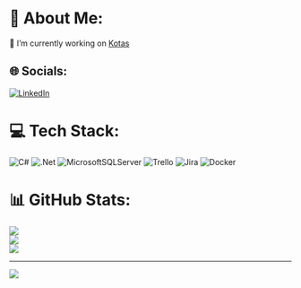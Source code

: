 # 💫 About Me:
🚩 I’m currently working on [Kotas](https://kotas.com.br/)


## 🌐 Socials:
[![LinkedIn](https://img.shields.io/badge/LinkedIn-%230077B5.svg?logo=linkedin&logoColor=white)](https:/www.linkedin.com/in/sauloalmeidadev/) 

# 💻 Tech Stack:
![C#](https://img.shields.io/badge/c%23-%23239120.svg?style=for-the-badge&logo=c-sharp&logoColor=white) ![.Net](https://img.shields.io/badge/.NET-5C2D91?style=for-the-badge&logo=.net&logoColor=white) ![MicrosoftSQLServer](https://img.shields.io/badge/Microsoft%20SQL%20Sever-CC2927?style=for-the-badge&logo=microsoft%20sql%20server&logoColor=white) ![Trello](https://img.shields.io/badge/Trello-%23026AA7.svg?style=for-the-badge&logo=Trello&logoColor=white) ![Jira](https://img.shields.io/badge/jira-%230A0FFF.svg?style=for-the-badge&logo=jira&logoColor=white) ![Docker](https://img.shields.io/badge/docker-%230db7ed.svg?style=for-the-badge&logo=docker&logoColor=white)
# 📊 GitHub Stats:
![](https://github-readme-stats.vercel.app/api?username=sauloalmeida&theme=vue-dark&hide_border=true&include_all_commits=true&count_private=true)<br/>
![](https://github-readme-streak-stats.herokuapp.com/?user=sauloalmeida&theme=vue-dark&hide_border=true)<br/>
![](https://github-readme-stats.vercel.app/api/top-langs/?username=sauloalmeida&theme=vue-dark&hide_border=true&include_all_commits=true&count_private=true&layout=compact)

---
[![](https://visitcount.itsvg.in/api?id=sauloalmeida&icon=0&color=0)](https://visitcount.itsvg.in)

<!-- Proudly created with GPRM ( https://gprm.itsvg.in ) -->
